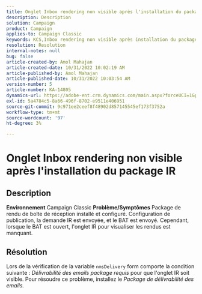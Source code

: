 ```yaml
---
title: Onglet Inbox rendering non visible après l'installation du package IR
description: Description
solution: Campaign
product: Campaign
applies-to: Campaign Classic
keywords: KCS,Inbox rendering non visible après installation du package IR
resolution: Resolution
internal-notes: null
bug: false
article-created-by: Amol Mahajan
article-created-date: 10/31/2022 10:02:19 AM
article-published-by: Amol Mahajan
article-published-date: 10/31/2022 10:03:54 AM
version-number: 5
article-number: KA-14805
dynamics-url: https://adobe-ent.crm.dynamics.com/main.aspx?forceUCI=1&pagetype=entityrecord&etn=knowledgearticle&id=81ef1618-0359-ed11-9561-6045bd006079
exl-id: 5a4784c5-8a66-496f-8702-e9511e406951
source-git-commit: 9c971ee2ceef8f48902d857145545ef173f3752a
workflow-type: tm+mt
source-wordcount: '97'
ht-degree: 3%

---
```


# Onglet Inbox rendering non visible après l&#39;installation du package IR

## Description

<b>Environnement</b>
Campaign Classic
<b>Problème/Symptômes</b>
Package de rendu de boîte de réception installé et configuré. Configuration de publication, la demande IR est envoyée, et le BAT est envoyé. Cependant, lorsque le BAT est ouvert, l&#39;onglet IR pour visualiser les rendus est manquant.


## Résolution


Lors de la vérification de la variable `nmsDelivery` form comporte la condition suivante : *Délivrabilité des emails* *package requis* pour que l&#39;onglet IR soit visible. Pour résoudre ce problème, installez le *Package de délivrabilité des emails.*
